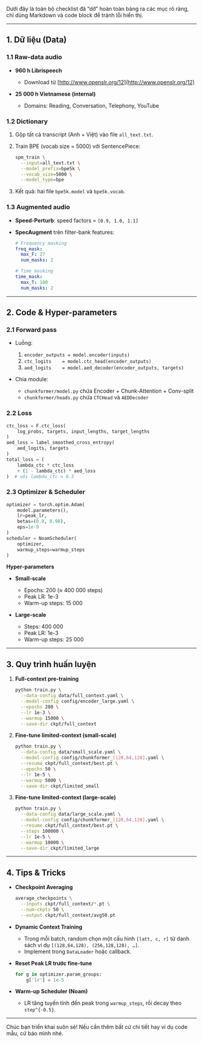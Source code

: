 Dưới đây là toàn bộ checklist đã “dỡ” hoàn toàn bảng ra các mục rõ ràng, chỉ dùng Markdown và code block để tránh lỗi hiển thị.

---

## 1. Dữ liệu (Data)

### 1.1 Raw-data audio

* **960 h Librispeech**

  * Download từ [http://www.openslr.org/12](http://www.openslr.org/12)
* **25 000 h Vietnamese (internal)**

  * Domains: Reading, Conversation, Telephony, YouTube

### 1.2 Dictionary

1. Gộp tất cả transcript (Anh + Việt) vào file `all_text.txt`.
2. Train BPE (vocab size = 5000) với SentencePiece:

   ```bash
   spm_train \
     --input=all_text.txt \
     --model_prefix=bpe5k \
     --vocab_size=5000 \
     --model_type=bpe
   ```
3. Kết quả: hai file `bpe5k.model` và `bpe5k.vocab`.

### 1.3 Augmented audio

* **Speed-Perturb**: speed factors = `[0.9, 1.0, 1.1]`
* **SpecAugment** trên filter-bank features:

  ```yaml
  # Frequency masking
  freq_mask:
    max_F: 27
    num_masks: 2

  # Time masking
  time_mask:
    max_T: 100
    num_masks: 2
  ```

---

## 2. Code & Hyper-parameters

### 2.1 Forward pass

* Luồng:

  1. `encoder_outputs = model.encoder(inputs)`
  2. `ctc_logits    = model.ctc_head(encoder_outputs)`
  3. `aed_logits    = model.aed_decoder(encoder_outputs, targets)`
* Chia module:

  * `chunkformer/model.py` chứa Encoder + Chunk-Attention + Conv-split
  * `chunkformer/heads.py` chứa `CTCHead` và `AEDDecoder`

### 2.2 Loss

```python
ctc_loss = F.ctc_loss(
    log_probs, targets, input_lengths, target_lengths
)
aed_loss = label_smoothed_cross_entropy(
    aed_logits, targets
)
total_loss = (
    lambda_ctc * ctc_loss
    + (1 - lambda_ctc) * aed_loss
)  # với lambda_ctc = 0.3
```

### 2.3 Optimizer & Scheduler

```python
optimizer = torch.optim.Adam(
    model.parameters(),
    lr=peak_lr,
    betas=(0.9, 0.98),
    eps=1e-9
)
scheduler = NoamScheduler(
    optimizer,
    warmup_steps=warmup_steps
)
```

**Hyper-parameters**

* **Small-scale**

  * Epochs: 200 (≈ 400 000 steps)
  * Peak LR: 1e-3
  * Warm-up steps: 15 000
* **Large-scale**

  * Steps: 400 000
  * Peak LR: 1e-3
  * Warm-up steps: 25 000

---

## 3. Quy trình huấn luyện

1. **Full-context pre-training**

   ```bash
   python train.py \
     --data-config data/full_context.yaml \
     --model-config config/encoder_large.yaml \
     --epochs 200 \
     --lr 1e-3 \
     --warmup 15000 \
     --save-dir ckpt/full_context
   ```

2. **Fine-tune limited-context (small-scale)**

   ```bash
   python train.py \
     --data-config data/small_scale.yaml \
     --model-config config/chunkformer_[128,64,128].yaml \
     --resume ckpt/full_context/best.pt \
     --epochs 50 \
     --lr 1e-5 \
     --warmup 5000 \
     --save-dir ckpt/limited_small
   ```

3. **Fine-tune limited-context (large-scale)**

   ```bash
   python train.py \
     --data-config data/large_scale.yaml \
     --model-config config/chunkformer_[128,64,128].yaml \
     --resume ckpt/full_context/best.pt \
     --steps 100000 \
     --lr 1e-5 \
     --warmup 10000 \
     --save-dir ckpt/limited_large
   ```

---

## 4. Tips & Tricks

* **Checkpoint Averaging**

  ```bash
  average_checkpoints \
    --inputs ckpt/full_context/*.pt \
    --num-ckpts 50 \
    --output ckpt/full_context/avg50.pt
  ```

* **Dynamic Context Training**

  * Trong mỗi batch, random chọn một cấu hình `[latt, c, r]` từ danh sách ví dụ `[(128,64,128), (256,128,128), …]`.
  * Implement trong `DataLoader` hoặc callback.

* **Reset Peak LR trước fine-tune**

  ```python
  for g in optimizer.param_groups:
      g['lr'] = 1e-5
  ```

* **Warm-up Scheduler (Noam)**

  * LR tăng tuyến tính đến peak trong `warmup_steps`, rồi decay theo `step^{-0.5}`.

---

Chúc bạn triển khai suôn sẻ! Nếu cần thêm bất cứ chi tiết hay ví dụ code mẫu, cứ báo mình nhé.

